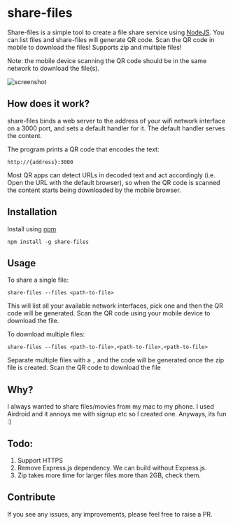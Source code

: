 # share-files
Share-files is a simple tool to create a file share service using [NodeJS](https://nodejs.org/en/). You can list files and share-files will generate QR code. Scan the QR code in mobile to download the files! Supports zip and multiple files!

Note: the mobile device scanning the QR code should be in the same network to download the file(s).

![screenshot](demo.gif)

## How does it work?

share-files binds a web server to the address of your wifi network interface on a 3000 port, and sets a default handler for it. The default handler serves the content.

The program prints a QR code that encodes the text:

```
http://{address}:3000
```

Most QR apps can detect URLs in decoded text and act accordingly (i.e. Open the URL with the default browser), so when the QR code is scanned the content starts being downloaded by the mobile browser.

## Installation
Install using [npm](https://www.npmjs.com/get-npm)

```
npm install -g share-files
```

## Usage

To share a single file:

```
share-files --files <path-to-file>
```

This will list all your available network interfaces, pick one and then the QR code will be generated. Scan the QR code using your mobile device to download the file.

To download multiple files:

```
share-files --files <path-to-file>,<path-to-file>,<path-to-file>
```

Separate multiple files with a `,` and the code will be generated once the zip file is created. Scan the QR code to download the file

## Why?
I always wanted to share files/movies from my mac to my phone. I used Airdroid and it annoys me with signup etc so I created one. Anyways, its fun :)

## Todo:
1. Support HTTPS
2. Remove Express.js dependency. We can build without Express.js. 
3. Zip takes more time for larger files more than 2GB, check them. 

## Contribute
If you see any issues, any improvements, please feel free to raise a PR. 
